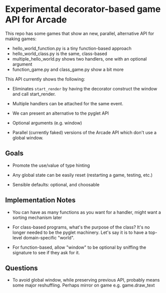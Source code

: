 # Experimental decorator-based game API for Arcade

This repo has some games that show an new, parallel, alternative 
API for making games:

* hello_world_function.py is a tiny function-based approach
* hello_world_class.py is the same, class-based
* multiple_hello_world.py shows two handlers, one with an optional 
argument
* function_game.py and class_game.py show a bit more

This API currently shows the following:

* Eliminates `start_render` by having the decorator construct 
the window and call start_render.

* Multiple handlers can be attached for the same event.

* We can present an alternative to the pyglet API

* Optional arguments (e.g. window)

* Parallel (currently faked) versions of the Arcade API which 
don't use a global window.

## Goals

* Promote the use/value of type hinting

* Any global state can be easily reset (restarting a game, 
testing, etc.)
  
* Sensible defaults: optional, and choosable

## Implementation Notes

* You can have as many functions as you want for a handler, 
might want a sorting mechanism later

* For class-based programs, what's the purpose of the class? 
It's no longer needed to be the pyglet machinery. Let's say 
it is to have a top-level domain-specific "world".

* For function-based, allow "window" to be optional by 
sniffing the signature to see if they ask for it.

## Questions

* To avoid global window, while preserving previous API, 
probably means some major reshuffling. Perhaps mirror on 
game e.g. game.draw_text
  

